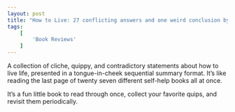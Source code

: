 ```yaml
---
layout: post
title: "How to Live: 27 conflicting answers and one weird conclusion by Derek Sivers"
tags:
    [
        'Book Reviews'
    ]
---
```


A collection of cliche, quippy, and contradictory statements about how to live life, presented in a tongue-in-cheek sequential summary format. It’s like reading the last page of twenty seven different self-help books all at once.

It’s a fun little book to read through once, collect your favorite quips, and revisit them periodically.
